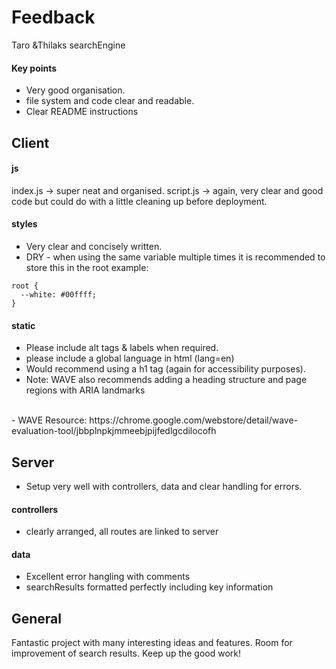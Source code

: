 # Feedback
Taro &Thilaks searchEngine
#### Key points
- Very good organisation.
- file system and code clear and readable.
- Clear README instructions

## Client

#### js
index.js -> super neat and organised.
script.js -> again, very clear and good code but could do with a little cleaning up before deployment.

#### styles
- Very clear and concisely written.
- DRY - when using the same variable multiple times it is recommended to store this in the root
example:
```
root {
  --white: #00ffff;
}
```

#### static
- Please include alt tags & labels when required.
- please include a global language in html (lang=en)
- Would recommend using a h1 tag (again for accessibility purposes).
- Note: WAVE also recommends adding a heading structure and page regions with ARIA landmarks
<br>
- WAVE Resource: https://chrome.google.com/webstore/detail/wave-evaluation-tool/jbbplnpkjmmeebjpijfedlgcdilocofh


## Server
- Setup very well with controllers, data and clear handling for errors.

#### controllers
- clearly arranged, all routes are linked to server

#### data
- Excellent error hangling with comments
- searchResults formatted perfectly including key information

## General

Fantastic project with many interesting ideas and features. Room for improvement of search results. Keep up the good work!
